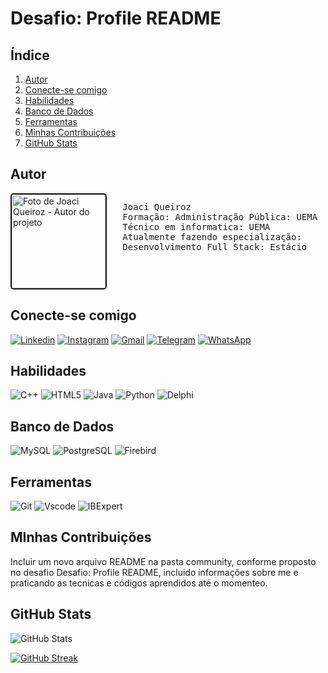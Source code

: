 # Desafio: Profile README
## Índice
1. [Autor](#autor)
2. [Conecte-se comigo](#conecte-se-comigo)
3. [Habilidades](#habilidades)
4. [Banco de Dados](#banco-de-dados)
5. [Ferramentas](#ferramentas)
6. [Minhas Contribuições](#minhas-contribuições)
7. [GitHub Stats](#github-stats)

## Autor

<div style="display: flex">
  <img src="https://hermes.dio.me/users/student/f18fc83f-1f93-4be4-a258-a38a2c1cc67e.jpg " alt="Foto de Joaci Queiroz - Autor do projeto" style="width:auto; height:150px; border: 2px solid;border-radius: 5px">
  <pre>
   Joaci Queiroz
   Formação: Administração Pública: UEMA
   Técnico em informatica: UEMA
   Atualmente fazendo especialização:
   Desenvolvimento Full Stack: Estácio </pre> 
</div>

## Conecte-se comigo
[![Linkedin](https://img.shields.io/badge/linkedin-0A66C2?style=for-the-badge&logo=linkedin&logoColor=white)](https://www.linkedin.com/in/joaci-queiroz/)
[![Instagram](https://img.shields.io/badge/instagram-0A66C2?style=for-the-badge&logo=instagram&logoColor=white)](https://www.instagram.com/joaciqueiroz/)
[![Gmail](https://img.shields.io/badge/Gmail-0A66C2?style=for-the-badge&logo=gmail&logoColor=white)](mailto:qrozestudos@gmail.com)
[![Telegram](https://img.shields.io/badge/Telegram-0A66C2?style=for-the-badge&logo=telegram&logoColor=white)](https://t.me/Joaci_Queiroz)
[![WhatsApp](https://img.shields.io/badge/WhatsApp-0A66C2?style=for-the-badge&logo=whatsapp&logoColor=white)](https://wa.me/5598985192192)

## Habilidades
![C++](https://img.shields.io/badge/c++-%2300599C.svg?style=for-the-badge&logo=c%2B%2B&logoColor=white)
![HTML5](https://img.shields.io/badge/html5-%23E34F26.svg?style=for-the-badge&logo=html5&logoColor=white)
![Java](https://img.shields.io/badge/java-%23ED8B00.svg?style=for-the-badge&logo=openjdk&logoColor=white)
![Python](https://img.shields.io/badge/python-3670A0?style=for-the-badge&logo=python&logoColor=ffdd54)
![Delphi](https://img.shields.io/badge/Delphi-EE1F35?style=for-the-badge&logo=delphi&logoColor=white)

## Banco de Dados 
![MySQL](https://img.shields.io/badge/MySQL-00000F?style=for-the-badge&logo=mysql&logoColor=white)
![PostgreSQL](https://img.shields.io/badge/PostgreSQL-000?style=for-the-badge&logo=postgresql)
![Firebird](https://img.shields.io/badge/Firebird-F7DF1E?style=for-the-badge&logo=firebird&logoColor=black)

## Ferramentas
![Git](https://img.shields.io/badge/GIT-E44C30?style=for-the-badge&logo=git&logoColor=white) 
![Vscode](https://img.shields.io/badge/Vscode-007ACC?style=for-the-badge&logo=visual-studio-code&logoColor=white)
![IBExpert](https://img.shields.io/badge/IBExpert-35b393?style=for-the-badge&logo=ibm&logoColor=white)

## MInhas Contribuições
Incluir um novo arquivo README na pasta community, conforme proposto no desafio Desafio: Profile README, incluido informações sobre me e praticando as tecnicas e códigos aprendidos até o momenteo.

## GitHub Stats
![GitHub Stats](https://github-readme-stats.vercel.app/api?username=JoaciQueiroz&theme=transparent&bg_color=000&border_color=30A3DC&show_icons=true&icon_color=30A3DC&title_color=E94D5F&text_color=FFF)

[![GitHub Streak](https://streak-stats.demolab.com/?user=JoaciQueiroz&theme=bear&background=000&border=30A3DC&dates=FFF)](https://git.io/streak-stats)

